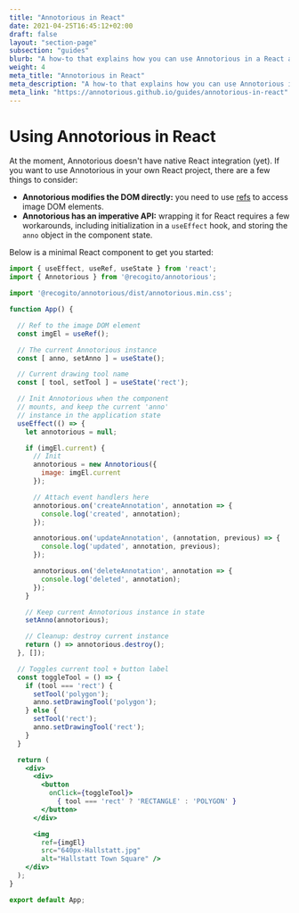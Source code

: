 ```yaml
---
title: "Annotorious in React"
date: 2021-04-25T16:45:12+02:00
draft: false
layout: "section-page"
subsection: "guides"
blurb: "A how-to that explains how you can use Annotorious in a React application."
weight: 4
meta_title: "Annotorious in React"
meta_description: "A how-to that explains how you can use Annotorious in a React application."
meta_link: "https://annotorious.github.io/guides/annotorious-in-react"
---
```


# Using Annotorious in React

At the moment, Annotorious doesn't have native React integration (yet). If you want to use
Annotorious in your own React project, there are a few things to consider:

- __Annotorious modifies the DOM directly:__ you need to use [refs](https://reactjs.org/docs/refs-and-the-dom.html)
  to access image DOM elements.
- __Annotorious has an imperative API:__ wrapping it for React requires a few workarounds, including initialization
  in a `useEffect` hook, and storing the `anno` object in the component state.

Below is a minimal React component to get you started:

```jsx
import { useEffect, useRef, useState } from 'react';
import { Annotorious } from '@recogito/annotorious';

import '@recogito/annotorious/dist/annotorious.min.css';

function App() {

  // Ref to the image DOM element
  const imgEl = useRef();

  // The current Annotorious instance
  const [ anno, setAnno ] = useState();

  // Current drawing tool name
  const [ tool, setTool ] = useState('rect');

  // Init Annotorious when the component
  // mounts, and keep the current 'anno'
  // instance in the application state
  useEffect(() => {
    let annotorious = null;

    if (imgEl.current) {
      // Init
      annotorious = new Annotorious({
        image: imgEl.current
      });

      // Attach event handlers here
      annotorious.on('createAnnotation', annotation => {
        console.log('created', annotation);
      });

      annotorious.on('updateAnnotation', (annotation, previous) => {
        console.log('updated', annotation, previous);
      });

      annotorious.on('deleteAnnotation', annotation => {
        console.log('deleted', annotation);
      });
    }

    // Keep current Annotorious instance in state
    setAnno(annotorious);

    // Cleanup: destroy current instance
    return () => annotorious.destroy();
  }, []);

  // Toggles current tool + button label
  const toggleTool = () => {
    if (tool === 'rect') {
      setTool('polygon');
      anno.setDrawingTool('polygon');
    } else {
      setTool('rect');
      anno.setDrawingTool('rect');
    }
  }

  return (
    <div>
      <div>
        <button
          onClick={toggleTool}>
            { tool === 'rect' ? 'RECTANGLE' : 'POLYGON' }
        </button>
      </div>

      <img 
        ref={imgEl} 
        src="640px-Hallstatt.jpg" 
        alt="Hallstatt Town Square" />
    </div>
  );
}

export default App;
```